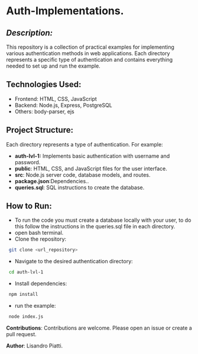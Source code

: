 # Auth-Implementations.
## _Description:_
This repository is a collection of practical examples for implementing various authentication methods in web applications. 
Each directory represents a specific type of authentication and contains everything needed to set up and run the example.
## Technologies Used:
- Frontend: HTML, CSS, JavaScript
- Backend: Node.js, Express, PostgreSQL
- Others: body-parser, ejs

## Project Structure:
Each directory represents a type of authentication. 
For example:

- **auth-lvl-1:** Implements basic authentication with username and password.
- **public**: HTML, CSS, and JavaScript files for the user interface.
- **src**: Node.js server code, database models, and routes.
- **package.json**:Dependencies..
- **queries.sql**: SQL instructions to create the database.


## How to Run:
- To run the code you must create a database locally with your user, to do this follow the instructions in the queries.sql file in each directory.
- open bash terminal.
- Clone the repository:
```sh
 git clone <url_repository>
```
- Navigate to the desired authentication directory:
```sh
 cd auth-lvl-1
```
- Install dependencies:
```sh
 npm install
```
- run the example:
```sh
 node index.js
```

**Contributions**:
Contributions are welcome. Please open an issue or create a pull request.

**Author**: Lisandro Piatti.
